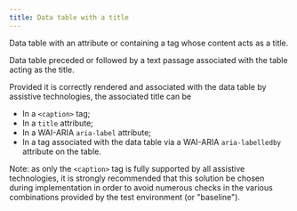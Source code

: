 ```yaml
---
title: Data table with a title
---
```


Data table with an attribute or containing a tag whose content acts as a title.

Data table preceded or followed by a text passage associated with the table acting as the title.

Provided it is correctly rendered and associated with the data table by assistive technologies, the associated title can be

- In a `<caption>` tag;
- In a `title` attribute;
- In a WAI-ARIA `aria-label` attribute;
- In a tag associated with the data table via a WAI-ARIA `aria-labelledby` attribute on the table.

Note: as only the `<caption>` tag is fully supported by all assistive technologies, it is strongly recommended that this solution be chosen during implementation in order to avoid numerous checks in the various combinations provided by the test environment (or "baseline").
